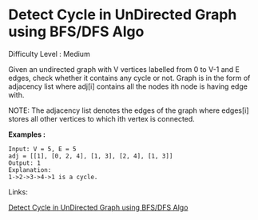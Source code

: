 # Detect Cycle in UnDirected Graph using BFS/DFS Algo

Difficulty Level : Medium

Given an undirected graph with V vertices labelled from 0 to V-1 and E edges, check whether it contains any cycle or not. Graph is in the form of adjacency list where adj[i] contains all the nodes ith node is having edge with.

NOTE: The adjacency list denotes the edges of the graph where edges[i] stores all other vertices to which ith vertex is connected.

**Examples :**

```
Input: V = 5, E = 5
adj = [[1], [0, 2, 4], [1, 3], [2, 4], [1, 3]] 
Output: 1
Explanation: 
1->2->3->4->1 is a cycle.
```

Links:

[Detect Cycle in UnDirected Graph using BFS/DFS Algo](https://www.geeksforgeeks.org/problems/detect-cycle-in-an-undirected-graph/1)
